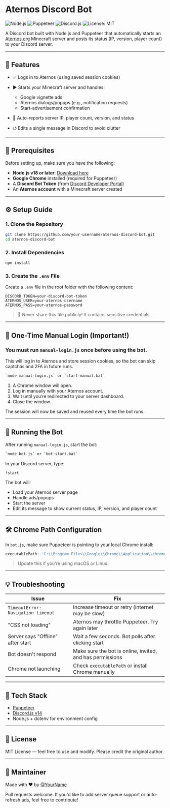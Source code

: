 # Aternos Discord Bot

![Node.js](https://img.shields.io/badge/Node.js-18%2B-brightgreen?logo=node.js)
![Puppeteer](https://img.shields.io/badge/Puppeteer-Automation-blue?logo=puppeteer)
![Discord.js](https://img.shields.io/badge/Discord.js-v14-purple?logo=discord)
![License: MIT](https://img.shields.io/badge/License-MIT-yellow.svg)

A Discord bot built with Node.js and Puppeteer that automatically starts an [Aternos.org](https://aternos.org) Minecraft server and posts its status (IP, version, player count) to your Discord server.

---

## 📌 Features

* ✅ Logs in to Aternos (using saved session cookies)
* ▶️ Starts your Minecraft server and handles:

  * Google vignette ads
  * Aternos dialogs/popups (e.g., notification requests)
  * Start-advertisement confirmation
* 🧠 Auto-reports server IP, player count, version, and status
* ⭯️ Edits a single message in Discord to avoid clutter

---

## 🧰 Prerequisites

Before setting up, make sure you have the following:

* **Node.js v18 or later**: [Download here](https://nodejs.org/)
* **Google Chrome** installed (required for Puppeteer)
* A **Discord Bot Token** (from [Discord Developer Portal](https://discord.com/developers/applications))
* An **Aternos account** with a Minecraft server created

---

## ⚙️ Setup Guide

### 1. Clone the Repository

```bash
git clone https://github.com/your-username/aternos-discord-bot.git
cd aternos-discord-bot
```

### 2. Install Dependencies

```bash
npm install
```

### 3. Create the `.env` File

Create a `.env` file in the root folder with the following content:

```env
DISCORD_TOKEN=your-discord-bot-token
ATERNOS_USER=your-aternos-username
ATERNOS_PASS=your-aternos-password
```

> 🔐 Never share this file publicly! It contains sensitive credentials.

---

## 🔑 One-Time Manual Login (Important!)

### You **must** run `manual-login.js` **once** before using the bot.

This will log in to Aternos and store session cookies, so the bot can skip captchas and 2FA in future runs.

```bash
`node manual-login.js` or `start-manual.bat`
```

1. A Chrome window will open.
2. Log in manually with your Aternos account.
3. Wait until you’re redirected to your server dashboard.
4. Close the window.

The session will now be saved and reused every time the bot runs.

---

## 🚀 Running the Bot

After running `manual-login.js`, start the bot:

```bash
`node bot.js` or `bot-start.bat`
```

In your Discord server, type:

```
!start
```

The bot will:

* Load your Aternos server page
* Handle ads/popups
* Start the server
* Edit its message to show current status, IP, version, and player count

---

## 🛠 Chrome Path Configuration

In `bot.js`, make sure Puppeteer is pointing to your local Chrome install:

```js
executablePath: 'C:\\Program Files\\Google\\Chrome\\Application\\chrome.exe',
```

> Update this if you're using macOS or Linux.

---

## 💡 Troubleshooting

| Issue                              | Fix                                                       |
| ---------------------------------- | --------------------------------------------------------- |
| `TimeoutError: Navigation timeout` | Increase timeout or retry (internet may be slow)          |
| "CSS not loading"                  | Aternos may throttle Puppeteer. Try again later           |
| Server says "Offline" after start  | Wait a few seconds. Bot polls after clicking start        |
| Bot doesn't respond                | Make sure the bot is online, invited, and has permissions |
| Chrome not launching               | Check `executablePath` or install Chrome manually         |

---

## 🧹 Tech Stack

* [Puppeteer](https://github.com/puppeteer/puppeteer)
* [Discord.js v14](https://discord.js.org)
* Node.js + dotenv for environment config

---

## 📜 License

MIT License — feel free to use and modify. Please credit the original author.

---

## 🤝 Maintainer

Made with ❤️ by [@YourName](https://github.com/your-username)

Pull requests welcome. If you'd like to add server queue support or auto-refresh ads, feel free to contribute!
